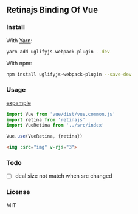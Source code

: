## Retinajs Binding Of Vue

### Install

With [Yarn](https://yarnpkg.com):
```bash
yarn add uglifyjs-webpack-plugin --dev
```

With npm:
```bash
npm install uglifyjs-webpack-plugin --save-dev
```

### Usage
[expample](https://wangbinyq.github.io/vue-retina/test/)

```js
import Vue from 'vue/dist/vue.common.js'
import retina from 'retinajs'
import VueRetina from '../src/index'

Vue.use(VueRetina, {retina})
```

```html
<img :src="img" v-rjs="3">
```

### Todo
- [ ] deal size not match when src changed

### License
MIT
